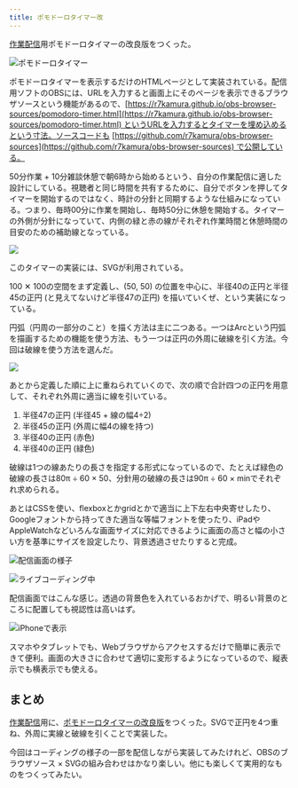 ```yaml
---
title: ポモドーロタイマー改
---
```

[作業配信](https://www.youtube.com/c/r7kamura)用ポモドーロタイマーの改良版をつくった。

![](https://lh5.googleusercontent.com/Trko0KzM4grMa5ZPSguGk6q9iWdhq6oM5ei4K_gx7lLNWT6mkvOSA7Rh96NUn4DTE7cqu7cwM2Ycm3y8uT7f-cjL9Yl8nySHjzz9k7chvR0eWS-J5jNwwk1eiP1udDI1zzBXIl4FZRUY_hNFlv2lh1z3Jd_xeYiWkceF7I0R3d9zmvGvvYLUmNBArdqZvg "ポモドーロタイマー")

ポモドーロタイマーを表示するだけのHTMLページとして実装されている。配信用ソフトのOBSには、URLを入力すると画面上にそのページを表示できるブラウザソースという機能があるので、[https://r7kamura.github.io/obs-browser-sources/pomodoro-timer.html](https://r7kamura.github.io/obs-browser-sources/pomodoro-timer.html) というURLを入力するとタイマーを埋め込めるという寸法。ソースコードも [https://github.com/r7kamura/obs-browser-sources](https://github.com/r7kamura/obs-browser-sources) で公開している。

50分作業 + 10分雑談休憩で朝6時から始めるという、自分の作業配信に適した設計にしている。視聴者と同じ時間を共有するために、自分でボタンを押してタイマーを開始するのではなく、時計の分針と同期するような仕組みになっている。つまり、毎時00分に作業を開始し、毎時50分に休憩を開始する。タイマーの外側が分針になっていて、内側の緑と赤の線がそれぞれ作業時間と休憩時間の目安のための補助線となっている。

![](https://lh4.googleusercontent.com/sNEoatGGZVlyN5h8TIJxAI0I32PtGv_LgryTYNkNAaV1ZrlluQq52Oi4F2GfQnwIkbLW45bpRwAaNlbtZFEHXVnnHhB8zn8VZ8RhUyV9P4ugWgiz9DatUE4fSoUeEVSlvZ8IK2V-gXhCWuvmAq1VCYfz0z_UUqyv_lkTqgu-5wTjwNraSl_zIKhDyBr12w)

このタイマーの実装には、SVGが利用されている。

100 ✕ 100の空間をまず定義し、(50, 50) の位置を中心に、半径40の正円と半径45の正円 (と見えてないけど半径47の正円) を描いていくぜ、という実装になっている。

円弧（円周の一部分のこと）を描く方法は主に二つある。一つはArcという円弧を描画するための機能を使う方法、もう一つは正円の外周に破線を引く方法。今回は破線を使う方法を選んだ。

![](https://lh6.googleusercontent.com/faM531k-Qp8RAE0oRDbgcU2ku25UbAfNnqtSkixN9G-EdxaqQenSppaJ7kicH6uD8kYQeHlXIjY2fouzzQbvLjnZSWh86CwrjjA6pzk2cHt256FJSq3xCkvywlWNlilEoXYpwkephSBYGalNvQm8v2OpFO4dQyOPtodWkA1Boq3JDL1I9mJkwQp5pqPFRw)

あとから定義した順に上に重ねられていくので、次の順で合計四つの正円を用意して、それぞれ外周に適当に線を引いている。

1.  半径47の正円 (半径45 + 線の幅4÷2)
2.  半径45の正円 (外周に幅4の線を持つ)
3.  半径40の正円 (赤色)
4.  半径40の正円 (緑色)

破線は1つの線あたりの長さを指定する形式になっているので、たとえば緑色の破線の長さは80π ÷ 60 × 50、分針用の破線の長さは90π ÷ 60 × minでそれぞれ求められる。

あとはCSSを使い、flexboxとかgridとかで適当に上下左右中央寄せしたり、Googleフォントから持ってきた適当な等幅フォントを使ったり、iPadやAppleWatchなどいろんな画面サイズに対応できるように画面の高さと幅の小さい方を基準にサイズを設定したり、背景透過させたりすると完成。

![](https://lh6.googleusercontent.com/IFcpXET4OZFYqJIEzytg2W33wtXamCjLI8dJuFo-7mqDgLY0a0O5ICalKrD_C5bghj-5ih727wuUHsdCFslBvkH-v_biONg0rdMphsA6o1NfOntWt3G4iADDgyPSQhQbXDmkWPpk4yR_17vpj0W029apUQwhJpUArfaM97jsfgSC1ixTmwIQG3q-6jD_Mg "配信画面の様子")

![](https://lh4.googleusercontent.com/iAnNDyOTLLT0mpwrH9FrrsBCd0pqv9oombMQ590En2TY8s5hhsa8n0ObtMgNBCWcu5b3juL2GyK3ONwyd6tzgLOB6b0M5SgFSiSfjRjVL08ZID5SUsERVTDtxpZGDZxWbj6NBMdThvzEMGOaOfULl4GzszBg4VlYXN6IUJGyCpP9facsTQtcL6uPg6L6BQ "ライブコーディング中")

配信画面ではこんな感じ。透過の背景色を入れているおかげで、明るい背景のところに配置しても視認性は高いはず。

![](https://lh5.googleusercontent.com/yIICpRuCwFLJTEwCa3R09tI95SlHGuRWfeTHtK1Ylj1glr7IN6DJgm3Bc3p6H12ah_uLazyqI08ILGUiic-jDjG5TBHiyuolhfqSUtUlPpKhz8SJLVHhFgP2Lr1U2c-hPSrSKQVG1HC8y6sV6c2VCafyfPjYap2Ey2ObAS-ibtDcwxEU0u3GlMUzlJO0Zw "iPhoneで表示")

スマホやタブレットでも、Webブラウザからアクセスするだけで簡単に表示できて便利。画面の大きさに合わせて適切に変形するようになっているので、縦表示でも横表示でも使える。

まとめ
---

[作業配信](https://www.youtube.com/c/r7kamura)用に、[ポモドーロタイマーの改良版](https://github.com/r7kamura/obs-browser-sources)をつくった。SVGで正円を4つ重ね、外周に実線と破線を引くことで実装した。

今回はコーディングの様子の一部を配信しながら実装してみたけれど、OBSのブラウザソース × SVGの組み合わせはかなり楽しい。他にも楽しくて実用的なものをつくってみたい。
